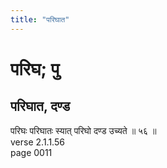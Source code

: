 ```yaml
---
title: "परिघात"
---
```


# परिघ; पु
## परिघात, दण्ड
परिघः परिघातः स्यात् परिघो दण्ड उच्यते ॥ ५६ ॥<br />verse 2.1.1.56<br />page 0011

